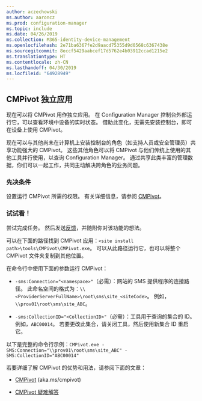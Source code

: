 ```yaml
---
author: aczechowski
ms.author: aaroncz
ms.prod: configuration-manager
ms.topic: include
ms.date: 04/26/2019
ms.collection: M365-identity-device-management
ms.openlocfilehash: 2e71ba6367fe2d9aacd75355d9d0568c6367438e
ms.sourcegitcommit: 8eccf5429aabcef17d5762e4b03912ccad1215e2
ms.translationtype: HT
ms.contentlocale: zh-CN
ms.lasthandoff: 04/30/2019
ms.locfileid: "64928949"
---
```

## <a name="bkmk_cmpivot"></a> CMPivot 独立应用
<!--3555890-->

现在可以将 CMPivot 用作独立应用。 在 Configuration Manager 控制台外部运行它，可以查看环境中设备的实时状态。 借助此变化，无需先安装控制台，即可在设备上使用 CMPivot。

现在可以与其他尚未在计算机上安装控制台的角色（如支持人员或安全管理员）共享功能强大的 CMPivot。 这些其他角色可以将 CMPivot 与他们传统上使用的其他工具并行使用，以查询 Configuration Manager。 通过共享此类丰富的管理数据，你们可以一起工作，共同主动解决跨角色的业务问题。

### <a name="prerequisites"></a>先决条件

设置运行 CMPivot 所需的权限。 有关详细信息，请参阅 [CMPivot](/sccm/core/servers/manage/cmpivot#prerequisites)。

### <a name="try-it-out"></a>试试看！

尝试完成任务。 然后发送[反馈](/sccm/core/understand/find-help#product-feedback)，并随附你对该功能的想法。

可以在下面的路径找到 CMPivot 应用：`<site install path>\tools\CMPivot\CMPivot.exe`。 可以从此路径运行它，也可以将整个 CMPivot 文件夹复制到其他位置。

在命令行中使用下面的参数运行 CMPivot：

- `-sms:Connection="<namespace>"`（必需）：网站的 SMS 提供程序的连接路径。 此命名空间的格式为：`\\<ProviderServerFullName>\root\sms\site_<siteCode>`。 例如，`\\prov01\root\sms\site_ABC`。

- `-sms:CollectionID="<CollectionID>"`（必需）：工具用于查询的集合的 ID。 例如，`ABC00014`。 若要更改此集合，请关闭工具，然后使用新集合 ID 重启它。

<!-- 
- `-SMS:ConnectionType=WQL` (optional): By default, the tool connects using OData, and automatically falls back to WQL if needed. You can use this parameter to force it to use a WQL connection. 
 -->

以下是完整的命令行示例：`CMPivot.exe -SMS:Connection="\\prov01\root\sms\site_ABC" -SMS:CollectionID="ABC00014"`

若要详细了解 CMPivot 的优势和用法，请参阅下面的文章：

- [CMPivot](/sccm/core/servers/manage/cmpivot) (aka.ms/cmpivot) 

- [CMPivot 疑难解答](/sccm/core/servers/manage/cmpivot-tsg)  
